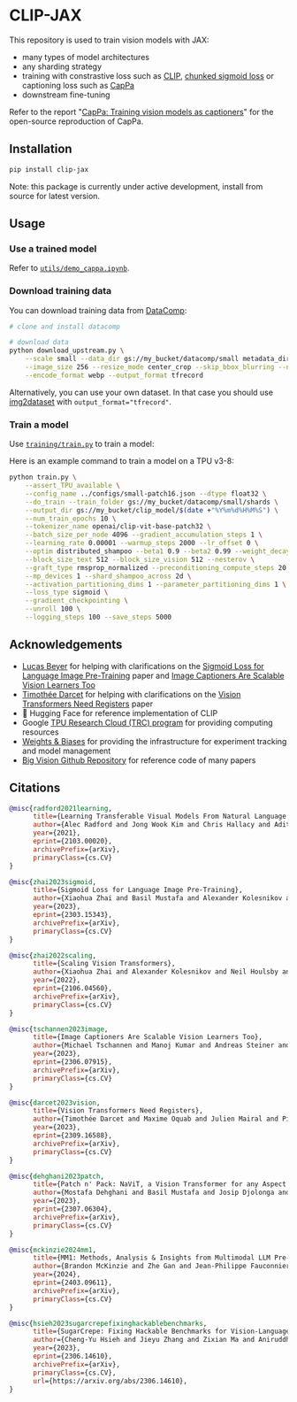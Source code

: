 # CLIP-JAX

This repository is used to train vision models with JAX:

- many types of model architectures
- any sharding strategy
- training with constrastive loss such as [CLIP](https://arxiv.org/abs/2103.00020), [chunked sigmoid loss](https://arxiv.org/abs/2303.15343) or captioning loss such as [CapPa](https://arxiv.org/abs/2306.07915)
- downstream fine-tuning

Refer to the report "[CapPa: Training vision models as captioners](https://wandb.ai/craiyon/cappa-jax/reports/CapPa-Training-vision-models-as-captioners--Vmlldzo4NDUyNDUz)" for the open-source reproduction of CapPa.

## Installation

```bash
pip install clip-jax
```

Note: this package is currently under active development, install from source for latest version.

## Usage

### Use a trained model

Refer to [`utils/demo_cappa.ipynb`](utils/demo_cappa.ipynb).

### Download training data

You can download training data from [DataComp](https://github.com/mlfoundations/datacomp):

```bash
# clone and install datacomp

# download data
python download_upstream.py \
    --scale small --data_dir gs://my_bucket/datacomp/small metadata_dir metadata \
    --image_size 256 --resize_mode center_crop --skip_bbox_blurring --no_resize_only_if_bigger \
    --encode_format webp --output_format tfrecord
```

Alternatively, you can use your own dataset. In that case you should use [img2dataset](https://github.com/rom1504/img2dataset) with `output_format="tfrecord"`.

### Train a model

Use [`training/train.py`](training/train.py) to train a model:

Here is an example command to train a model on a TPU v3-8:

```bash
python train.py \
    --assert_TPU_available \
    --config_name ../configs/small-patch16.json --dtype float32 \
    --do_train --train_folder gs://my_bucket/datacomp/small/shards \
    --output_dir gs://my_bucket/clip_model/$(date +"%Y%m%d%H%M%S") \
    --num_train_epochs 10 \
    --tokenizer_name openai/clip-vit-base-patch32 \
    --batch_size_per_node 4096 --gradient_accumulation_steps 1 \
    --learning_rate 0.00001 --warmup_steps 2000 --lr_offset 0 \
    --optim distributed_shampoo --beta1 0.9 --beta2 0.99 --weight_decay 0.0 \
    --block_size_text 512 --block_size_vision 512 --nesterov \
    --graft_type rmsprop_normalized --preconditioning_compute_steps 20 \
    --mp_devices 1 --shard_shampoo_across 2d \
    --activation_partitioning_dims 1 --parameter_partitioning_dims 1 \
    --loss_type sigmoid \
    --gradient_checkpointing \
    --unroll 100 \
    --logging_steps 100 --save_steps 5000
```

## Acknowledgements

- [Lucas Beyer](https://twitter.com/giffmana) for helping with clarifications on the [Sigmoid Loss for Language Image Pre-Training](https://arxiv.org/abs/2303.15343) paper and [Image Captioners Are Scalable Vision Learners Too](https://arxiv.org/abs/2306.07915)
- [Timothée Darcet](https://twitter.com/TimDarcet) for helping with clarifications on the [Vision Transformers Need Registers](https://arxiv.org/abs/2309.16588) paper
- 🤗 Hugging Face for reference implementation of CLIP
- Google [TPU Research Cloud (TRC) program](https://sites.research.google/trc/) for providing computing resources
- [Weights & Biases](https://wandb.com/) for providing the infrastructure for experiment tracking and model management
- [Big Vision Github Repository](https://github.com/google-research/big_vision) for reference code of many papers

## Citations

```bibtex
@misc{radford2021learning,
      title={Learning Transferable Visual Models From Natural Language Supervision},
      author={Alec Radford and Jong Wook Kim and Chris Hallacy and Aditya Ramesh and Gabriel Goh and Sandhini Agarwal and Girish Sastry and Amanda Askell and Pamela Mishkin and Jack Clark and Gretchen Krueger and Ilya Sutskever},
      year={2021},
      eprint={2103.00020},
      archivePrefix={arXiv},
      primaryClass={cs.CV}
}
```

```bibtex
@misc{zhai2023sigmoid,
      title={Sigmoid Loss for Language Image Pre-Training},
      author={Xiaohua Zhai and Basil Mustafa and Alexander Kolesnikov and Lucas Beyer},
      year={2023},
      eprint={2303.15343},
      archivePrefix={arXiv},
      primaryClass={cs.CV}
}
```

```bibtex
@misc{zhai2022scaling,
      title={Scaling Vision Transformers}, 
      author={Xiaohua Zhai and Alexander Kolesnikov and Neil Houlsby and Lucas Beyer},
      year={2022},
      eprint={2106.04560},
      archivePrefix={arXiv},
      primaryClass={cs.CV}
}
```

```bibtex
@misc{tschannen2023image,
      title={Image Captioners Are Scalable Vision Learners Too}, 
      author={Michael Tschannen and Manoj Kumar and Andreas Steiner and Xiaohua Zhai and Neil Houlsby and Lucas Beyer},
      year={2023},
      eprint={2306.07915},
      archivePrefix={arXiv},
      primaryClass={cs.CV}
}
```

```bibtex
@misc{darcet2023vision,
      title={Vision Transformers Need Registers}, 
      author={Timothée Darcet and Maxime Oquab and Julien Mairal and Piotr Bojanowski},
      year={2023},
      eprint={2309.16588},
      archivePrefix={arXiv},
      primaryClass={cs.CV}
}
```

```bibtex
@misc{dehghani2023patch,
      title={Patch n' Pack: NaViT, a Vision Transformer for any Aspect Ratio and Resolution}, 
      author={Mostafa Dehghani and Basil Mustafa and Josip Djolonga and Jonathan Heek and Matthias Minderer and Mathilde Caron and Andreas Steiner and Joan Puigcerver and Robert Geirhos and Ibrahim Alabdulmohsin and Avital Oliver and Piotr Padlewski and Alexey Gritsenko and Mario Lučić and Neil Houlsby},
      year={2023},
      eprint={2307.06304},
      archivePrefix={arXiv},
      primaryClass={cs.CV}
}
```

```bibtex
@misc{mckinzie2024mm1,
      title={MM1: Methods, Analysis & Insights from Multimodal LLM Pre-training}, 
      author={Brandon McKinzie and Zhe Gan and Jean-Philippe Fauconnier and Sam Dodge and Bowen Zhang and Philipp Dufter and Dhruti Shah and Xianzhi Du and Futang Peng and Floris Weers and Anton Belyi and Haotian Zhang and Karanjeet Singh and Doug Kang and Ankur Jain and Hongyu Hè and Max Schwarzer and Tom Gunter and Xiang Kong and Aonan Zhang and Jianyu Wang and Chong Wang and Nan Du and Tao Lei and Sam Wiseman and Guoli Yin and Mark Lee and Zirui Wang and Ruoming Pang and Peter Grasch and Alexander Toshev and Yinfei Yang},
      year={2024},
      eprint={2403.09611},
      archivePrefix={arXiv},
      primaryClass={cs.CV}
}
```

```bibtex
@misc{hsieh2023sugarcrepefixinghackablebenchmarks,
      title={SugarCrepe: Fixing Hackable Benchmarks for Vision-Language Compositionality}, 
      author={Cheng-Yu Hsieh and Jieyu Zhang and Zixian Ma and Aniruddha Kembhavi and Ranjay Krishna},
      year={2023},
      eprint={2306.14610},
      archivePrefix={arXiv},
      primaryClass={cs.CV},
      url={https://arxiv.org/abs/2306.14610}, 
}
```

```bibtex